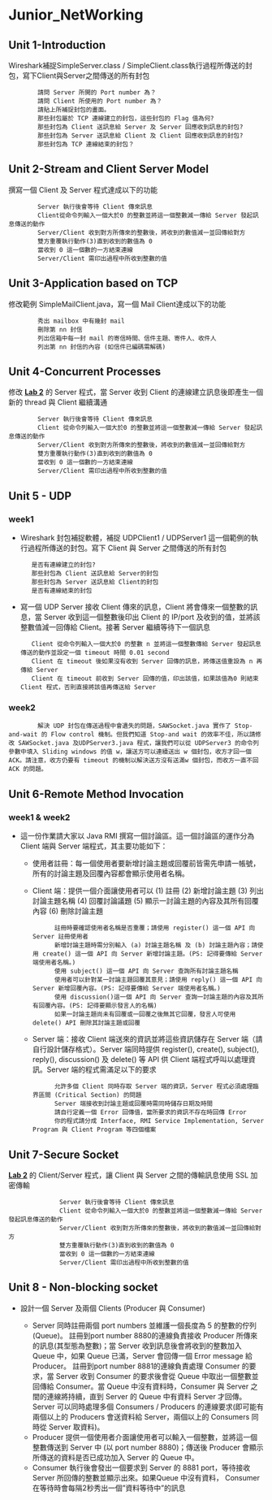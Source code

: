 # Junior_NetWorking



## Unit 1-Introduction
   Wireshark補捉SimpleServer.class / SimpleClient.class執行過程所傳送的封包，寫下Client與Server之間傳送的所有封包

            請問 Server 所開的 Port number 為？
            請問 Client 所使用的 Port number 為？
            請貼上所補捉封包的畫面。
            那些封包屬於 TCP 連線建立的封包，這些封包的 Flag 值為何?
            那些封包為 Client 送訊息給 Server 及 Server 回應收到訊息的封包?
            那些封包為 Server 送訊息給 Client 及 Client 回應收到訊息的封包?
            那些封包為 TCP 連線結束的封包？
            
## Unit 2-Stream and Client Server Model
   撰寫一個 Client 及 Server 程式達成以下的功能

            Server 執行後會等待 Client 傳來訊息
            Client從命令列輸入一個大於0 的整數並將這一個整數減一傳給 Server 發起訊息傳送的動作
            Server/Client 收到對方所傳來的整數後，將收到的數值減一並回傳給對方
            雙方重覆執行動作(3)直到收到的數值為 0
            當收到 0 這一個數的一方結束連線
            Server/Client 需印出過程中所收到整數的值
            
## Unit 3-Application based on TCP
   修改範例 SimpleMailClient.java，寫一個 Mail Client達成以下的功能
   
            秀出 mailbox 中有幾封 mail
            刪除第 nn 封信
            列出信箱中每一封 mail 的寄信時間、信件主題、寄件人、收件人
            列出第 nn 封信的內容 (如信件已編碼需解碼)
            
## Unit 4-Concurrent Processes
   修改 [__Lab 2__](https://github.com/Pinganan/Junior_NetWorking/blob/main/README.md#unit-2-stream-and-client-server-model) 的 Server 程式，當 Server 收到 Client 的連線建立訊息後即產生一個新的 thread 與 Client 繼續溝通
   
            Server 執行後會等待 Client 傳來訊息
            Client 從命令列輸入一個大於0 的整數並將這一個整數減一傳給 Server 發起訊息傳送的動作
            Server/Client 收到對方所傳來的整數後，將收到的數值減一並回傳給對方
            雙方重覆執行動作(3)直到收到的數值為 0
            當收到 0 這一個數的一方結束連線
            Server/Client 需印出過程中所收到整數的值

## Unit 5 - UDP

   ### week1
   
   - Wireshark 封包補捉軟體，補捉 UDPClient1 / UDPServer1 這一個範例的執行過程所傳送的封包。寫下 Client 與 Server 之間傳送的所有封包

            是否有連線建立的封包?
            那些封包為 Client 送訊息給 Server的封包
            那些封包為 Server 送訊息給 Client的封包
            是否有連線結束的封包
   - 寫一個 UDP Server 接收 Client 傳來的訊息，Client 將會傳來一個整數的訊息，當 Server 收到這一個整數後印出 Client 的 IP/port 及收到的值，並將該整數值減一回傳給 Client。接著 Server 繼續等待下一個訊息
   
            Client 從命令列輸入一個大於0 的整數 n 並將這一個整數傳給 Server 發起訊息傳送的動作並設定一個 timeout 時間 0.01 second
            Client 在 timeout 後如果沒有收到 Server 回傳的訊息，將傳送值重設為 n 再傳給 Server
            Client 在 timeout 前收到 Server 回傳的值，印出該值，如果該值為0 則結束 Client 程式，否則直接將該值再傳送給 Server
            
   ### week2
   
            解決 UDP 封包在傳送過程中會遺失的問題，SAWSocket.java 實作了 Stop-and-wait 的 Flow control 機制。但我們知道 Stop-and wait 的效率不佳，所以請修改 SAWSocket.java 及UDPServer3.java 程式，讓我們可以從 UDPServer3 的命令列參數中填入 Sliding windows 的值 w，讓送方可以連續送出 w 個封包，收方才回一個 ACK。請注意，收方仍要有 timeout 的機制以解決送方沒有送滿w 個封包，而收方一直不回 ACK 的問題。
            
## Unit 6-Remote Method Invocation
   
   ### week1 & week2
   
   - 這一份作業請大家以 Java RMI 撰寫一個討論區。這一個討論區的運作分為 Client 端與 Server 端程式，其主要功能如下：

      - 使用者註冊：每一個使用者要新增討論主題或回覆前皆需先申請一帳號，所有的討論主題及回覆內容都會顯示使用者名稱。
      
      - Client 端：提供一個介面讓使用者可以 (1) 註冊 (2) 新增討論主題 (3) 列出討論主題名稱 (4) 回覆討論議題 (5) 顯示一討論主題的內容及其所有回覆內容 (6) 刪除討論主題
      
                  註冊時要確認使用者名稱是否重覆；請使用 register() 這一個 API 向 Server 註冊使用者
                  新增討論主題時需分別輸入 (a) 討論主題名稱 及 (b) 討論主題內容；請使用 create() 這一個 API 向 Server 新增討論主題。(PS: 記得要傳給 Server 端使用者名稱。)
                  使用 subject() 這一個 API 向 Server 查詢所有討論主題名稱
                  使用者可以針對某一討論主題回覆其意見；請使用 reply() 這一個 API 向 Server 新增回覆內容。(PS: 記得要傳給 Server 端使用者名稱。)
                  使用 discussion()這一個 API 向 Server 查詢一討論主題的內容及其所有回覆內容。(PS: 記得要顯示發言人的名稱)
                  如果一討論主題尚未有回覆或一回覆之後無其它回覆，發言人可使用 delete() API 刪除其討論主題或回覆
                  
      - Server 端：接收 Client 端送來的資訊並將這些資訊儲存在 Server 端（請自行設計儲存格式）。Server 端同時提供 register(), create(), subject(), reply(), discussion() 及 delete() 等 API 供 Client 端程式呼叫以處理資訊。Server 端的程式需滿足以下的要求
      
                  允許多個 Client 同時存取 Server 端的資訊，Server 程式必須處理臨界區間 (Critical Section) 的問題
                  Server 端接收到討論主題或回覆時需同時儲存日期及時間
                  請自行定義一個 Error 回傳值，當所要求的資訊不存在時回傳 Error
                  你的程式請分成 Interface, RMI Service Implementation, Server Program 與 Client Program 等四個檔案

## Unit 7-Secure Socket
   [__Lab 2__](https://github.com/Pinganan/Junior_NetWorking/blob/main/README.md#unit-2-stream-and-client-server-model) 的 Client/Server 程式，讓 Client 與 Server 之間的傳輸訊息使用 SSL 加密傳輸

                  Server 執行後會等待 Client 傳來訊息
                  Client 從命令列輸入一個大於0 的整數並將這一個整數減一傳給 Server 發起訊息傳送的動作
                  Server/Client 收到對方所傳來的整數後，將收到的數值減一並回傳給對方
                  雙方重覆執行動作(3)直到收到的數值為 0
                  當收到 0 這一個數的一方結束連線
                  Server/Client 需印出過程中所收到整數的值

## Unit 8 - Non-blocking socket
   - 設計一個 Server 及兩個 Clients  (Producer 與 Consumer)
   
      - Server
               同時註冊兩個 port numbers 並維護一個長度為 5 的整數的佇列 (Queue)。
               註冊到port number 8880的連線負責接收 Producer 所傳來的訊息(其型態為整數)；當 Server 收到訊息後會將收到的整數加入 Queue 中，如果 Queue 已滿，Server 會回傳一個 Error message 給 Producer。
               註冊到port number 8881的連線負責處理 Consumer 的要求，當 Server 收到 Consumer 的要求後會從 Queue 中取出一個整數並回傳給 Consumer。當 Queue 中沒有資料時，Consumer 與 Server 之間的連線將持續，直到 Server 的 Queue 中有資料 Server 才回傳。
               Server 可以同時處理多個 Consumers / Producers 的連線要求(即可能有兩個以上的 Producers 會送資料給 Server，兩個以上的 Consumers 同時從 Server 取資料)。
      - Producer
               提供一個使用者介面讓使用者可以輸入一個整數，並將這一個整數傳送到 Server 中 (以 port number 8880)；傳送後 Producer 會顯示所傳送的資料是否已成功加入 Server 的 Queue 中。
      - Consumer
               執行後會發出一個要求到 Server 的 8881 port，等待接收Server 所回傳的整數並顯示出來。如果Queue 中沒有資料， Consumer 在等待時會每隔2秒秀出一個”資料等待中”的訊息
